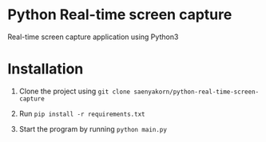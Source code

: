 # Python Real-time screen capture

Real-time screen capture application using Python3

# Installation

1. Clone the project using `git clone saenyakorn/python-real-time-screen-capture`

2. Run `pip install -r requirements.txt`

3. Start the program by running `python main.py`
